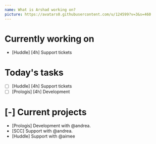 ```yaml
---
name: What is Arshad working on?
picture: https://avatars0.githubusercontent.com/u/124599?v=3&s=460
---
```


# Currently working on

* [Huddle] [4h] Support tickets

# Today's tasks

* [ ] [Huddle] [4h] Support tickets
* [ ] [Prologis] [4h] Development

# [-] Current projects

* [Prologis] Development with @andrea.
* [SCC] Support with @andrea.
* [Huddle] Support with @aimee
